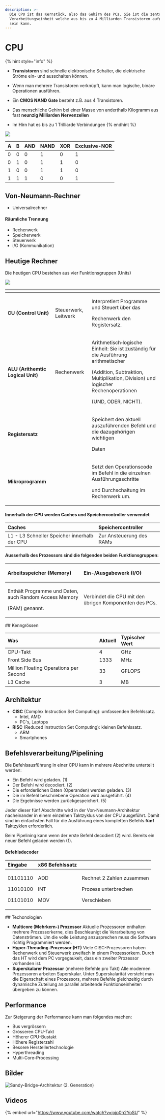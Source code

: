 ```yaml
---
description: >-
  Die CPU ist das Kernstück, also das Gehirn des PCs. Sie ist die zentrale
  Verarbeitungseinheit welche aus bis zu 4 Milliarden Transistoren aufgebaut
  sein kann.
---
```


# CPU

{% hint style="info" %}
* **Transistoren** sind schnelle elektronische Schalter, die elektrische Ströme ein- und ausschalten können.
* Wenn man mehrere Transistoren verknüpft, kann man logische, binäre Operationen ausführen.  
* Ein **CMOS NAND Gate** besteht z.B. aus 4 Transistoren.



* Das menschliche Gehirn bei einer Masse von anderthalb Kilogramm aus fast **neunzig Milliarden Nervenzellen**
* Im Hirn hat es bis zu 1 Trilliarde Verbindungen
{% endhint %}



![](../../../.gitbook/assets/cmos-nand-gate.webp)

| A | B | AND | NAND | XOR | Exclusive-NOR |
| :--- | :--- | :--- | :--- | :--- | :--- |
| 0 | 0 | 0 | 1 | 0 | 1 |
| 0 | 1 | 0 | 1 | 1 | 0 |
| 1 | 0 | 0 | 1 | 1 | 0 |
| 1 | 1 | 1 | 0 | 0 | 1 |

## Von-Neumann-Rechner

* Universalrechner

#### Räumliche Trennung

* Rechenwerk
* Speicherwerk
* Steuerwerk
* i/O \(Kommunikation\)

## Heutige Rechner

Die heutigen CPU bestehen aus vier Funktionsgruppen \(Units\)

![](../../../.gitbook/assets/aufbau-cpu-alu-registersatz.png)

<table>
  <thead>
    <tr>
      <th style="text-align:left"></th>
      <th style="text-align:left"></th>
      <th style="text-align:left"></th>
    </tr>
  </thead>
  <tbody>
    <tr>
      <td style="text-align:left"><b>CU (Control Unit)</b>
      </td>
      <td style="text-align:left">Steuerwerk, Leitwerk</td>
      <td style="text-align:left">
        <p>Interpretiert Programme und Steuert &#xFC;ber das</p>
        <p>Rechenwerk den Registersatz.</p>
      </td>
    </tr>
    <tr>
      <td style="text-align:left"><b>ALU (Arithemtic Logical Unit)</b>
      </td>
      <td style="text-align:left">Rechenwerk</td>
      <td style="text-align:left">
        <p>Arithmetisch&#x2010;logische Einheit: Sie ist zust&#xE4;ndig f&#xFC;r
          die Ausf&#xFC;hrung arithmetischer
          <br />
        </p>
        <p>(Addition, Subtraktion, Multiplikation, Division) und logischer Rechenoperationen
          <br
          />
        </p>
        <p>(UND, ODER, NICHT).</p>
      </td>
    </tr>
    <tr>
      <td style="text-align:left"><b>Registersatz</b>
      </td>
      <td style="text-align:left"></td>
      <td style="text-align:left">
        <p>Speichert den aktuell auszuf&#xFC;hrenden Befehl und die dazugeh&#xF6;rigen
          wichtigen</p>
        <p>Daten</p>
      </td>
    </tr>
    <tr>
      <td style="text-align:left"><b>Mikroprogramm</b>
      </td>
      <td style="text-align:left"></td>
      <td style="text-align:left">
        <p>Setzt den Operationscode im Befehl in die einzelnen Ausf&#xFC;hrungsschritte</p>
        <p>und Durchschaltung im Rechenwerk um.</p>
      </td>
    </tr>
  </tbody>
</table>

#### Innerhalb der CPU werden Caches und Speichercontroller verwendet

| **Caches** | **Speichercontroller** |
| :--- | :--- |
| L1 - L3 Schneller Speicher innerhalb der CPU | Zur Ansteuerung des RAMs |



#### Ausserhalb des Prozessors sind die folgenden beiden Funktionsgruppen:

<table>
  <thead>
    <tr>
      <th style="text-align:left">
        <p></p>
        <p><b>Arbeitsspeicher (Memory)</b>
        </p>
      </th>
      <th style="text-align:left">
        <p></p>
        <p><b>Ein-/Ausgabewerk (I/O)</b>
        </p>
      </th>
    </tr>
  </thead>
  <tbody>
    <tr>
      <td style="text-align:left">
        <p>Enth&#xE4;lt Programme und Daten, auch Random Access Memory</p>
        <p>(RAM) genannt.</p>
      </td>
      <td style="text-align:left">Verbindet die CPU mit den &#xFC;brigen Komponenten des PCs.</td>
    </tr>
  </tbody>
</table>## Kenngrössen

| Was | Aktuell | Typischer Wert |
| :--- | :--- | :--- |
| CPU-Takt | 4 | GHz |
| Front Side Bus | 1333 | MHz |
| Million Floating  Operations  per Second | 33 | GFLOPS |
| L3 Cache | 3 | MB |

## Architektur

* **CISC** \(Complex Instruction Set Computing\): umfassenden Befehlssatz. 
  * Intel, AMD
  * PC's, Laptops
* **RISC** \(Reduced Instruction Set Computing\): kleinen Befehlssatz.
  * ARM
  * Smartphones

## Befehlsverarbeitung/Pipelining

Die Befehlsausführung in einer CPU kann in mehrere Abschnitte unterteilt werden: 

* Ein Befehl wird geladen. \(1\)
* Der Befehl wird decodiert. \(2\) 
* Die erforderlichen Daten \(Operanden\) werden geladen. \(3\) 
* Die im Befehl beschriebene Operation wird ausgeführt. \(4\)
* Die Ergebnisse werden zurückgespeichert. \(5\)

Jeder dieser fünf Abschnitte wird in der Von‐Neumann‐Architektur nacheinander in einem einzelnen Taktzyklus von der CPU ausgeführt. Damit sind im einfachsten Fall für die Ausführung eines kompletten Befehls **fünf** Taktzyklen erforderlich.

Beim Pipelining kann wenn der erste Befehl decodiert \(2\) wird. Bereits ein neuer Befehl geladen werden \(1\).



#### Befehlsdecoder

<table>
  <thead>
    <tr>
      <th style="text-align:left">Eingabe</th>
      <th style="text-align:left">x86 Befehlssatz</th>
      <th style="text-align:left"></th>
    </tr>
  </thead>
  <tbody>
    <tr>
      <td style="text-align:left">
        <p>01101110</p>
        <p>11010100</p>
        <p>01101010</p>
      </td>
      <td style="text-align:left">
        <p>ADD</p>
        <p>INT</p>
        <p>MOV</p>
      </td>
      <td style="text-align:left">
        <p>Rechnet 2 Zahlen zusammen</p>
        <p>Prozess unterbrechen</p>
        <p>Verschieben</p>
      </td>
    </tr>
  </tbody>
</table>## Techonologien

* **Multicore \(Mehrkern-\) Prozessor** Aktuelle Prozessoren enthalten mehrere Prozessorkerne, dies Beschleunigt die Verarbeitung von Datenströmen. Um die volle Leistung anzusprechen muss die Software richtig Programmiert werden.
* **Hyper-Threading-Prozessor \(HT\)** Viele CISC-Prozessoren haben Rechenwerk und Steuerwerk zweifach in einem Prozessorkern. Durch das HT wird dem PC vorgegaukelt, dass ein zweiter Prozessor vorhanden ist. 
* **Superskalarer Prozessor** \(mehrere Befehle pro Takt\) Alle modernen Prozessoren arbeiten Superskalar. Unter Superskalarität versteht man die Eigenschaft eines Prozessors, mehrere Befehle gleichzeitig durch dynamische Zuteilung an parallel arbeitende Funktionseinheiten übergeben zu können.

## Performance

Zur Steigerung der Performance kann man folgendes machen:

* Bus vergrössern
* Grösseren CPU-Takt
* Höherer CPU-Bustakt
* Höhere Registerzahl
* Bessere Herstellertechnologie
* Hyperthreading
* Multi-Core-Processing

## Bilder

![Sandy-Bridge-Architektur \(2. Generation\)](../../../.gitbook/assets/sandy-bridge-architektur.jpg)

## Videos

{% embed url="https://www.youtube.com/watch?v=jojp0h2YoSU" %}



